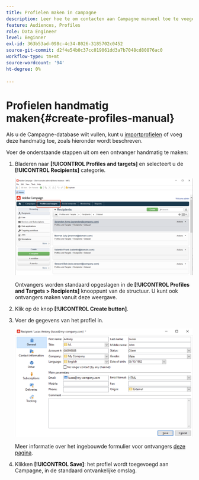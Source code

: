 ```yaml
---
title: Profielen maken in campagne
description: Leer hoe te om contacten aan Campagne manueel toe te voegen
feature: Audiences, Profiles
role: Data Engineer
level: Beginner
exl-id: 363b53ad-098c-4c34-8026-3185702c0452
source-git-commit: d2f4e54b0c37cc019061dd3a7b7048cd80876ac0
workflow-type: tm+mt
source-wordcount: '94'
ht-degree: 0%

---
```


# Profielen handmatig maken{#create-profiles-manual}

Als u de Campagne-database wilt vullen, kunt u [importprofielen](import-profiles.md) of voeg deze handmatig toe, zoals hieronder wordt beschreven.

Voer de onderstaande stappen uit om een ontvanger handmatig te maken:

1. Bladeren naar **[!UICONTROL Profiles and targets]** en selecteert u de **[!UICONTROL Recipients]** categorie.

   ![](assets/profiles-and-targets.png)

   Ontvangers worden standaard opgeslagen in de **[!UICONTROL Profiles and Targets > Recipients]** knooppunt van de structuur. U kunt ook ontvangers maken vanuit deze weergave.

1. Klik op de knop **[!UICONTROL Create button]**.
1. Voer de gegevens van het profiel in.

   ![](assets/new-recipient.png)

   Meer informatie over het ingebouwde formulier voor ontvangers [deze pagina](view-profiles.md#edit-a-profiles).

1. Klikken **[!UICONTROL Save]**: het profiel wordt toegevoegd aan Campagne, in de standaard ontvankelijke omslag.
